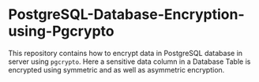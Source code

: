 # PostgreSQL-Database-Encryption-using-Pgcrypto

This repository contains how to encrypt data in PostgreSQL database in server using `pgcrypto`. Here a sensitive data column in a Database Table is encrypted using symmetric and as well as asymmetric encryption.
